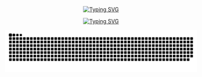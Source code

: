 

<p align="center">
  <a href="https://git.io/typing-svg"><img src="https://readme-typing-svg.demolab.com?font=Rubik&pause=99999999999999999999999&color=02BB00&width=435&lines=Erlan+Anarbaev" alt="Typing SVG" /></a>
</p>

<p align="center">
  <!-- Typing SVG by DenverCoder1 - https://github.com/DenverCoder1/readme-typing-svg -->
  <a href="https://git.io/typing-svg"><img src="https://readme-typing-svg.demolab.com?font=Rubik&pause=1&color=02BB00&width=435&lines=Junior+frontend+developer" alt="Typing SVG" /></a>
</p>

<!-- Social icons section -->




![](https://raw.githubusercontent.com/Platane/snk/output/github-contribution-grid-snake.svg)
